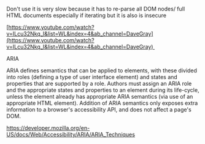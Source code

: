 Don't use it is very slow because it has to re-parse all DOM nodes/ full HTML documents especially if iterating but it is also is insecure 

[https://www.youtube.com/watch?v=ILcu32Nkq_I&list=WL&index=4&ab_channel=DaveGray](https://www.youtube.com/watch?v=ILcu32Nkq_I&list=WL&index=4&ab_channel=DaveGray) 




ARIA 

ARIA defines semantics that can be applied to elements, with these divided into roles (defining a type of user interface element) and states and properties that are supported by a role. Authors must assign an ARIA role and the appropriate states and properties to an element during its life-cycle, unless the element already has appropriate ARIA semantics (via use of an appropriate HTML element). Addition of ARIA semantics only exposes extra information to a browser's accessibility API, and does not affect a page's DOM. 

https://developer.mozilla.org/en-US/docs/Web/Accessibility/ARIA/ARIA_Techniques